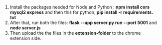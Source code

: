 1. Install the packages needed for Node and Python : **npm install cors mysql2 express** and then this for python; **pip install -r requirements. txt**
2. After that, run both the files: **flask --app server.py run --port 5001** and **node server.js**
3. Then upload the the files in the **extension-folder** to the chrome extension side. 

